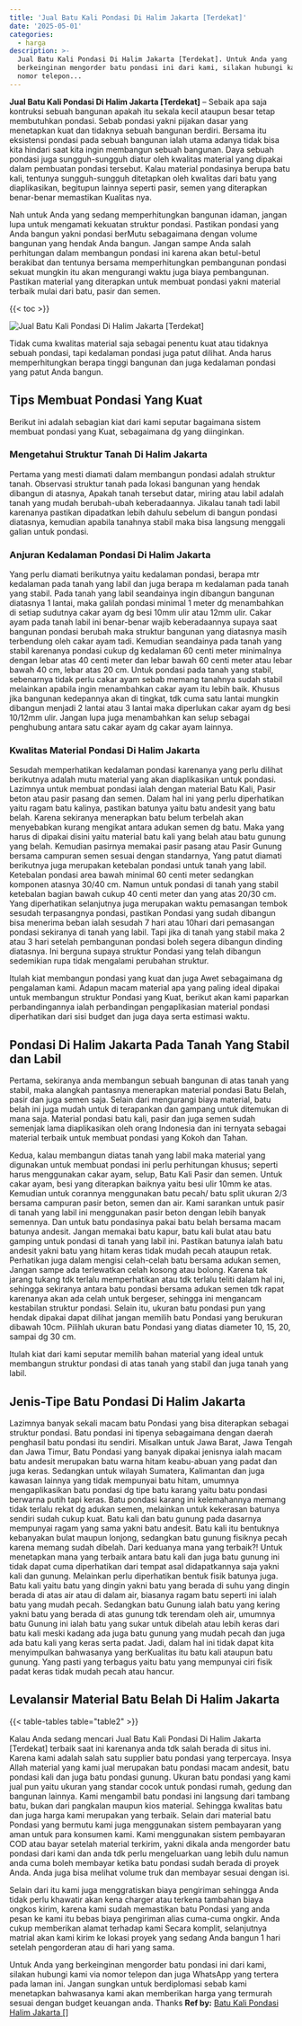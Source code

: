 ```yaml
---
title: 'Jual Batu Kali Pondasi Di Halim Jakarta [Terdekat]'
date: '2025-05-01'
categories:
  - harga
description: >-
  Jual Batu Kali Pondasi Di Halim Jakarta [Terdekat]. Untuk Anda yang
  berkeinginan mengorder batu pondasi ini dari kami, silakan hubungi kami via
  nomor telepon...
---
```


**Jual Batu Kali Pondasi Di Halim Jakarta \[Terdekat\]** – Sebaik apa saja kontruksi sebuah bangunan apakah itu sekala kecil ataupun besar tetap membutuhkan pondasi. Sebab pondasi yakni pijakan dasar yang menetapkan kuat dan tidaknya sebuah bangunan berdiri. Bersama itu eksistensi pondasi pada sebuah bangunan ialah utama adanya tidak bisa kita hindari saat kita ingin membangun sebuah bangunan. Daya sebuah pondasi juga sungguh-sungguh diatur oleh kwalitas material yang dipakai dalam pembuatan pondasi tersebut. Kalau material pondasinya berupa batu kali, tentunya sungguh-sungguh ditetapkan oleh kwalitas dari batu yang diaplikasikan, begitupun lainnya seperti pasir, semen yang diterapkan benar-benar memastikan Kualitas nya.

Nah untuk Anda yang sedang memperhitungkan bangunan idaman, jangan lupa untuk mengamati kekuatan struktur pondasi. Pastikan pondasi yang Anda bangun yakni pondasi berMutu sebagaimana dengan volume bangunan yang hendak Anda bangun. Jangan sampe Anda salah perhitungan dalam membangun pondasi ini karena akan betul-betul berakibat dan tentunya bersama memperhitungkan pembangunan pondasi sekuat mungkin itu akan mengurangi waktu juga biaya pembangunan. Pastikan material yang diterapkan untuk membuat pondasi yakni material terbaik mulai dari batu, pasir dan semen.

{{< toc >}}

![Jual Batu Kali Pondasi Di Halim Jakarta [Terdekat]](/images/jual-batu-kali-26.png)

Tidak cuma kwalitas material saja sebagai penentu kuat atau tidaknya sebuah pondasi, tapi kedalaman pondasi juga patut dilihat. Anda harus memperhitungkan berapa tinggi bangunan dan juga kedalaman pondasi yang patut Anda bangun.

## Tips Membuat Pondasi Yang Kuat

Berikut ini adalah sebagian kiat dari kami seputar bagaimana sistem membuat pondasi yang Kuat, sebagaimana dg yang diinginkan.

### Mengetahui Struktur Tanah Di Halim Jakarta

Pertama yang mesti diamati dalam membangun pondasi adalah struktur tanah. Observasi struktur tanah pada lokasi bangunan yang hendak dibangun di atasnya, Apakah tanah tersebut datar, miring atau labil adalah tanah yang mudah berubah-ubah keberadaannya. Jikalau tanah tadi labil karenanya pastikan dipadatkan lebih dahulu sebelum di bangun pondasi diatasnya, kemudian apabila tanahnya stabil maka bisa langsung menggali galian untuk pondasi.

### Anjuran Kedalaman Pondasi Di Halim Jakarta

Yang perlu diamati berikutnya yaitu kedalaman pondasi, berapa mtr kedalaman pada tanah yang labil dan juga berapa m kedalaman pada tanah yang stabil. Pada tanah yang labil seandainya ingin dibangun bangunan diatasnya 1 lantai, maka galilah pondasi minimal 1 meter dg menambahkan di setiap sudutnya cakar ayam dg besi 10mm ulir atau 12mm ulir. Cakar ayam pada tanah labil ini benar-benar wajib keberadaannya supaya saat bangunan pondasi berubah maka struktur bangunan yang diatasnya masih terbendung oleh cakar ayam tadi. Kemudian seandainya pada tanah yang stabil karenanya pondasi cukup dg kedalaman 60 centi meter minimalnya dengan lebar atas 40 centi meter dan lebar bawah 60 centi meter atau lebar bawah 40 cm, lebar atas 20 cm. Untuk pondasi pada tanah yang stabil, sebenarnya tidak perlu cakar ayam sebab memang tanahnya sudah stabil melainkan apabila ingin menambahkan cakar ayam itu lebih baik. Khusus jika bangunan kedepannya akan di tingkat, tdk cuma satu lantai mungkin dibangun menjadi 2 lantai atau 3 lantai maka diperlukan cakar ayam dg besi 10/12mm ulir. Jangan lupa juga menambahkan kan selup sebagai penghubung antara satu cakar ayam dg cakar ayam lainnya.

### Kwalitas Material Pondasi Di Halim Jakarta

Sesudah memperhatikan kedalaman pondasi karenanya yang perlu dilihat berikutnya adalah mutu material yang akan diaplikasikan untuk pondasi. Lazimnya untuk membuat pondasi ialah dengan material Batu Kali, Pasir beton atau pasir pasang dan semen. Dalam hal ini yang perlu diperhatikan yaitu ragam batu kalinya, pastikan batunya yaitu batu andesit yang batu belah. Karena sekiranya menerapkan batu belum terbelah akan menyebabkan kurang mengikat antara adukan semen dg batu. Maka yang harus di dipakai disini yaitu material batu kali yang belah atau batu gunung yang belah. Kemudian pasirnya memakai pasir pasang atau Pasir Gunung bersama campuran semen sesuai dengan standarnya, Yang patut diamati berikutnya juga merupakan ketebalan pondasi untuk tanah yang labil. Ketebalan pondasi area bawah minimal 60 centi meter sedangkan komponen atasnya 30/40 cm. Namun untuk pondasi di tanah yang stabil ketebalan bagian bawah cukup 40 centi meter dan yang atas 20/30 cm. Yang diperhatikan selanjutnya juga merupakan waktu pemasangan tembok sesudah terpasangnya pondasi, pastikan Pondasi yang sudah dibangun bisa menerima beban ialah sesudah 7 hari atau 10hari dari pemasangan pondasi sekiranya di tanah yang labil. Tapi jika di tanah yang stabil maka 2 atau 3 hari setelah pembangunan pondasi boleh segera dibangun dinding diatasnya. Ini berguna supaya struktur Pondasi yang telah dibangun sedemikian rupa tidak mengalami perubahan struktur.

Itulah kiat membangun pondasi yang kuat dan juga Awet sebagaimana dg pengalaman kami. Adapun macam material apa yang paling ideal dipakai untuk membangun struktur Pondasi yang Kuat, berikut akan kami paparkan perbandingannya ialah perbandingan pengaplikasian material pondasi diperhatikan dari sisi budget dan juga daya serta estimasi waktu.

## Pondasi Di Halim Jakarta Pada Tanah Yang Stabil dan Labil

Pertama, sekiranya anda membangun sebuah bangunan di atas tanah yang stabil, maka alangkah pantasnya menerapkan material pondasi Batu Belah, pasir dan juga semen saja. Selain dari mengurangi biaya material, batu belah ini juga mudah untuk di terapankan dan gampang untuk ditemukan di mana saja. Material pondasi batu kali, pasir dan juga semen sudah semenjak lama diaplikasikan oleh orang Indonesia dan ini ternyata sebagai material terbaik untuk membuat pondasi yang Kokoh dan Tahan.

Kedua, kalau membangun diatas tanah yang labil maka material yang digunakan untuk membuat pondasi ini perlu perhitungan khusus; seperti harus menggunakan cakar ayam, selup, Batu Kali Pasir dan semen. Untuk cakar ayam, besi yang diterapkan baiknya yaitu besi ulir 10mm ke atas. Kemudian untuk corannya menggunakan batu pecah/ batu split ukuran 2/3 bersama campuran pasir beton, semen dan air. Kami sarankan untuk pasir di tanah yang labil ini menggunakan pasir beton dengan lebih banyak semennya. Dan untuk batu pondasinya pakai batu belah bersama macam batunya andesit. Jangan memakai batu kapur, batu kali bulat atau batu gamping untuk pondasi di tanah yang labil ini. Pastikan batunya ialah batu andesit yakni batu yang hitam keras tidak mudah pecah ataupun retak. Perhatikan juga dalam mengisi celah-celah batu bersama adukan semen, Jangan sampe ada terlewatkan celah kosong atau bolong. Karena tak jarang tukang tdk terlalu memperhatikan atau tdk terlalu teliti dalam hal ini, sehingga sekiranya antara batu pondasi bersama adukan semen tdk rapat karenanya akan ada celah untuk bergeser, sehingga ini mengancam kestabilan struktur pondasi. Selain itu, ukuran batu pondasi pun yang hendak dipakai dapat dilihat jangan memilih batu Pondasi yang berukuran dibawah 10cm. Pilihlah ukuran batu Pondasi yang diatas diameter 10, 15, 20, sampai dg 30 cm.

Itulah kiat dari kami seputar memilih bahan material yang ideal untuk membangun struktur pondasi di atas tanah yang stabil dan juga tanah yang labil.

## Jenis-Tipe Batu Pondasi Di Halim Jakarta

Lazimnya banyak sekali macam batu Pondasi yang bisa diterapkan sebagai struktur pondasi. Batu pondasi ini tipenya sebagaimana dengan daerah penghasil batu pondasi itu sendiri. Misalkan untuk Jawa Barat, Jawa Tengah dan Jawa Timur, Batu Pondasi yang banyak dipakai jenisnya ialah macam batu andesit merupakan batu warna hitam keabu-abuan yang padat dan juga keras. Sedangkan untuk wilayah Sumatera, Kalimantan dan juga kawasan lainnya yang tidak mempunyai batu hitam, umumnya mengaplikasikan batu pondasi dg tipe batu karang yaitu batu pondasi berwarna putih tapi keras. Batu pondasi karang ini kelemahannya memang tidak terlalu rekat dg adukan semen, melainkan untuk kekerasan batunya sendiri sudah cukup kuat. Batu kali dan batu gunung pada dasarnya mempunyai ragam yang sama yakni batu andesit. Batu kali itu bentuknya kebanyakan bulat maupun lonjong, sedangkan batu gunung fisiknya pecah karena memang sudah dibelah. Dari keduanya mana yang terbaik?! Untuk menetapkan mana yang terbaik antara batu kali dan juga batu gunung ini tidak dapat cuma diperhatikan dari tempat asal didapatkannya saja yakni kali dan gunung. Melainkan perlu diperhatikan bentuk fisik batunya juga. Batu kali yaitu batu yang dingin yakni batu yang berada di suhu yang dingin berada di atas air atau di dalam air, biasanya ragam batu seperti ini ialah batu yang mudah pecah. Sedangkan batu Gunung ialah batu yang kering yakni batu yang berada di atas gunung tdk terendam oleh air, umumnya batu Gunung ini ialah batu yang sukar untuk dibelah atau lebih keras dari batu kali meski kadang ada juga batu gunung yang mudah pecah dan juga ada batu kali yang keras serta padat. Jadi, dalam hal ini tidak dapat kita menyimpulkan bahwasanya yang berKualitas itu batu kali ataupun batu gunung. Yang pasti yang terbagus yaitu batu yang mempunyai ciri fisik padat keras tidak mudah pecah atau hancur.

## Levalansir Material Batu Belah Di Halim Jakarta

{{< table-tables table="table2" >}}

Kalau Anda sedang mencari Jual Batu Kali Pondasi Di Halim Jakarta \[Terdekat\] terbaik saat ini karenanya anda tdk salah berada di situs ini. Karena kami adalah salah satu supplier batu pondasi yang terpercaya. Insya Allah material yang kami jual merupakan batu pondasi macam andesit, batu pondasi kali dan juga batu pondasi gunung. Ukuran batu pondasi yang kami jual pun yaitu ukuran yang standar cocok untuk pondasi rumah, gedung dan bangunan lainnya. Kami mengambil batu pondasi ini langsung dari tambang batu, bukan dari pangkalan maupun kios material. Sehingga kwalitas batu dan juga harga kami merupakan yang terbaik. Selain dari material batu Pondasi yang bermutu kami juga menggunakan sistem pembayaran yang aman untuk para konsumen kami. Kami menggunakan sistem pembayaran COD atau bayar setelah material terkirim, yakni dikala anda mengorder batu pondasi dari kami dan anda tdk perlu mengeluarkan uang lebih dulu namun anda cuma boleh membayar ketika batu pondasi sudah berada di proyek Anda. Anda juga bisa melihat volume truk dan membayar sesuai dengan isi.

Selain dari itu kami juga menggratiskan biaya pengiriman sehingga Anda tidak perlu khawatir akan kena charger atau terkena tambahan biaya ongkos kirim, karena kami sudah memastikan batu Pondasi yang anda pesan ke kami itu bebas biaya pengiriman alias cuma-cuma ongkir. Anda cukup memberikan alamat terhadap kami Secara komplit, selanjutnya matrial akan kami kirim ke lokasi proyek yang sedang Anda bangun 1 hari setelah pengorderan atau di hari yang sama.

Untuk Anda yang berkeinginan mengorder batu pondasi ini dari kami, silakan hubungi kami via nomor telepon dan juga WhatsApp yang tertera pada laman ini. Jangan sungkan untuk berdiplomasi sebab kami menetapkan bahwasanya kami akan memberikan harga yang termurah sesuai dengan budget keuangan anda. Thanks
**Ref by:** [Batu Kali Pondasi Halim Jakarta []](https://id.wikipedia.org/wiki/Batu)
